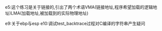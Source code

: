 e5:这个练习是关于链接的,引出了两个术语VMA(链接地址,程序希望加载的逻辑地址)LMA(加载地址,被加载到的实际物理地址)

e9:关于ebp与esp
e10:调试test_backtrace过程对C编译的字符串产生疑问

